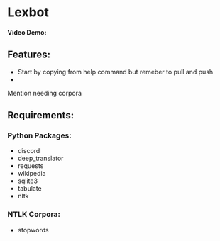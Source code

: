# Lexbot

<ALREADY WRITTEN SUMMARY>
  
#### Video Demo:  <URL HERE>

## Features:

- Start by copying from help command but remeber to pull and push
- 
Mention needing corpora

## Requirements:

### Python Packages:

- discord
- deep_translator  
- requests
- wikipedia
- sqlite3
- tabulate
- nltk

### NTLK Corpora:

- stopwords
